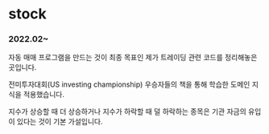 # stock

### 2022.02~

자동 매매 프로그램을 만드는 것이 최종 목표인 제가 트레이딩 관련 코드를 정리해놓은 곳입니다.

전미투자대회(US investing championship) 우승자들의 책을 통해 학습한 도메인 지식을 적용했습니다.

지수가 상승할 때 더 상승하거나 지수가 하락할 때 덜 하락하는 종목은 기관 자금의 유입이 있다는 것이 기본 가설입니다.
